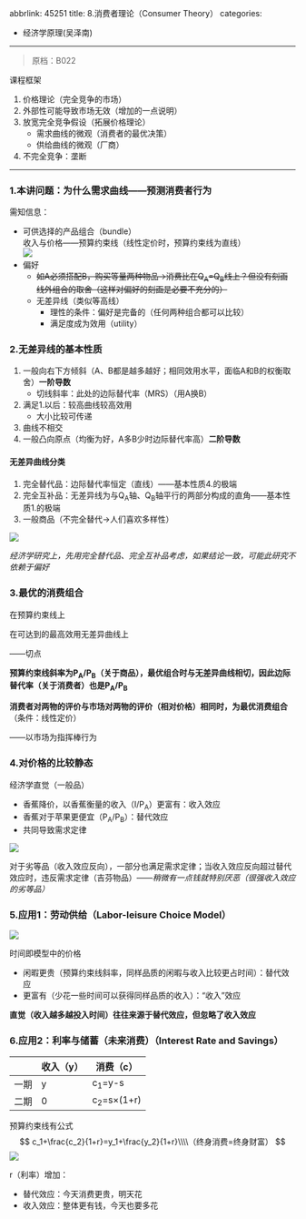 abbrlink: 45251
title: 8.消费者理论（Consumer Theory）
categories:
  - 经济学原理(吴泽南)
---
> 原档：B022

课程框架

1. 价格理论（完全竞争的市场）
2. 外部性可能导致市场无效（增加的一点说明）
3. 放宽完全竞争假设（拓展价格理论）
   - 需求曲线的微观（消费者的最优决策）
   - 供给曲线的微观（厂商）
4. 不完全竞争：垄断

------

### 1.本讲问题：为什么需求曲线——预测消费者行为

需知信息：

- 可供选择的产品组合（bundle）<br>收入与价格——预算约束线（线性定价时，预算约束线为直线）<br>![](B022.jpg)
- 偏好
  - ~~如A必须搭配B，购买等量两种物品→消费比在Q<sub>A</sub>=Q<sub>B</sub>线上？但没有刻画线外组合的取舍（这样对偏好的刻画是必要不充分的）~~
  - 无差异线（类似等高线）
    - 理性的条件：偏好是完备的（任何两种组合都可以比较）
    - 满足度成为效用（utility）

### 2.无差异线的基本性质

1. 一般向右下方倾斜（A、B都是越多越好；相同效用水平，面临A和B的权衡取舍）**一阶导数**
   - 切线斜率：此处的边际替代率（MRS）（用A换B）
2. 满足1.以后：较高曲线较高效用
   - 大小比较可传递
3. 曲线不相交
4. 一般凸向原点（均衡为好，A多B少时边际替代率高）**二阶导数**

#### 无差异曲线分类

1. 完全替代品：边际替代率恒定（直线）——基本性质4.的极端
2. 完全互补品：无差异线为与Q<sub>A</sub>轴、Q<sub>B</sub>轴平行的两部分构成的直角——基本性质1.的极端
3. 一般商品（不完全替代→人们喜欢多样性）

![](B022-1.jpg)

*经济学研究上，先用完全替代品、完全互补品考虑，如果结论一致，可能此研究不依赖于偏好*

### 3.最优的消费组合

在预算约束线上

在可达到的最高效用无差异曲线上

——切点

**预算约束线斜率为P<sub>A</sub>/P<sub>B</sub>（关于商品），最优组合时与无差异曲线相切，因此边际替代率（关于消费者）也是P<sub>A</sub>/P<sub>B</sub>**

**消费者对两物的评价与市场对两物的评价（相对价格）相同时，为最优消费组合**（条件：线性定价）

——以市场为指挥棒行为

### 4.对价格的比较静态

经济学直觉（一般品）

- 香蕉降价，以香蕉衡量的收入（I/P<sub>A</sub>）更富有：收入效应
- 香蕉对于苹果更便宜（P<sub>A</sub>/P<sub>B</sub>）：替代效应
- 共同导致需求定律

![](B022-2.jpg)

对于劣等品（收入效应反向），一部分也满足需求定律；当收入效应反向超过替代效应时，违反需求定律（吉芬物品）——*稍微有一点钱就特别厌恶（很强收入效应的劣等品）*

### 5.应用1：劳动供给（Labor-leisure Choice Model）

![](B022-3.jpg)

时间即模型中的价格

- 闲暇更贵（预算约束线斜率，同样品质的闲暇与收入比较更占时间）：替代效应
- 更富有（少花一些时间可以获得同样品质的收入）：“收入”效应

**直觉（收入越多越投入时间）往往来源于替代效应，但忽略了收入效应**

### 6.应用2：利率与储蓄（未来消费）（Interest Rate and Savings）

|      | 收入（y） | 消费（c）             |
| ---- | --------- | --------------------- |
| 一期 | y         | c<sub>1</sub>=y-s     |
| 二期 | 0         | c<sub>2</sub>=s×(1+r) |

预算约束线有公式
$$
c_1+\frac{c_2}{1+r}=y_1+\frac{y_2}{1+r}\\\\（终身消费=终身财富）
$$
![](B022-4.jpg)

r（利率）增加：

- 替代效应：今天消费更贵，明天花
- 收入效应：整体更有钱，今天也要多花

